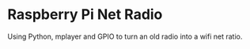 Raspberry Pi Net Radio
======================

Using Python, mplayer and GPIO to turn an old radio into a wifi net ratio.
